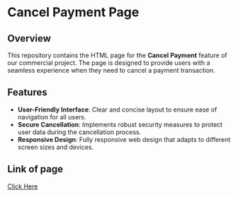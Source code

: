# Cancel Payment Page

## Overview
This repository contains the HTML page for the **Cancel Payment** feature of our commercial project. The page is designed to provide users with a seamless experience when they need to cancel a payment transaction.

## Features
- **User-Friendly Interface**: Clear and concise layout to ensure ease of navigation for all users.
- **Secure Cancellation**: Implements robust security measures to protect user data during the cancellation process.
- **Responsive Design**: Fully responsive web design that adapts to different screen sizes and devices.
## Link of page
[Click Here](https://youssefdardeermousa.github.io/cancleProcess/)
